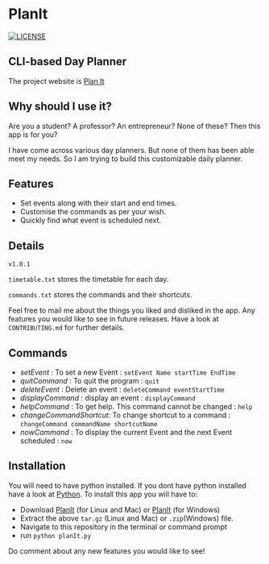 # PlanIt

[![LICENSE](https://img.shields.io/badge/License-Apache%202.0-blue.svg)](https://github.com/Arhaan/PlanIt/blob/master/LICENSE)

## CLI-based Day Planner

The project website is [Plan It](https://arhaan.github.io/PlanIt/)

## Why should I use it?

Are you a student? A professor? An entrepreneur? None of these? Then this app is for you?

I have come across various day planners. But none of them has been able meet my needs. So I am trying to build this customizable daily planner.

## Features

* Set events along with their start and end times.
* Customise the commands as per your wish.
* Quickly find what event is scheduled next.

## Details

`v1.0.1`

`timetable.txt` stores the timetable for each day.

`commands.txt` stores the commands and their shortcuts.

Feel free to mail me about the things you liked and disliked in the app. Any features you would like to see in future releases. Have a look at `CONTRIBUTING.md` for further details.

## Commands

* _setEvent_ : To set a new Event : `setEvent Name startTime EndTime`
* _quitCommand_ : To quit the program : `quit`
* _deleteEvent_ : Delete an event : `deleteCommand eventStartTime`
* _displayCommand_ : display an event :  `displayCommand`
* _helpCommand_ : To get help. This command cannot be changed : `help`
* _changeCommandShortcut_: To change shortcut to a command : `changeCommand commandName shortcutName`
* _nowCommand_ : To display the current Event and the next Event scheduled : `now`

## Installation

You will need to have python installed. If you dont have python installed have a look at [Python](https://www.python.org/downloads/). To install this app you will have to:

* Download [PlanIt](https://github.com/Arhaan/PlanIt/archive/v1.0.1.tar.gz) (for Linux and Mac) or [PlanIt](https://github.com/Arhaan/PlanIt/archive/v1.0.1.zip) (for Windows)
* Extract the above `tar.gz` (Linux and Mac) or `.zip`(Windows) file.
* Navigate to this repository in the terminal or command prompt
* run `python planIt.py`

Do comment about any new features you would like to see!